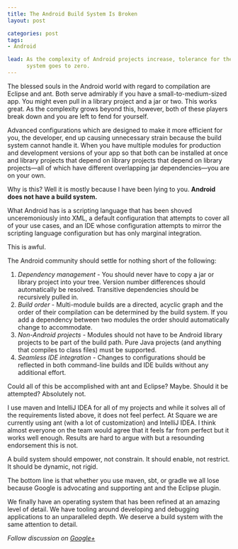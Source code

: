 ```yaml
---
title: The Android Build System Is Broken
layout: post

categories: post
tags:
- Android

lead: As the complexity of Android projects increase, tolerance for the build
      system goes to zero.
---
```


The blessed souls in the Android world with regard to compilation are Eclipse
and ant. Both serve admirably if you have a small-to-medium-sized app. You might
even pull in a library project and a jar or two. This works great. As the
complexity grows beyond this, however, both of these players break down and you
are left to fend for yourself.

Advanced configurations which are designed to make it more efficient for you,
the developer, end up causing unnecessary strain because the build system
cannot handle it. When you have multiple modules for production and
development versions of your app so that both can be installed at once and
library projects that depend on library projects that depend on library
projects&mdash;all of which have different overlapping jar
dependencies&mdash;you are on your own.

Why is this? Well it is mostly because I have been lying to you. **Android does
not have a build system.**

What Android has is a scripting language that has been shoved unceremoniously
into XML, a default configuration that attempts to cover all of your use cases,
and an IDE whose configuration attempts to mirror the scripting language
configuration but has only marginal integration.

This is awful.

The Android community should settle for nothing short of the following:

 1. *Dependency management* - You should never have to copy a jar or library
    project into your tree. Version number differences should automatically
    be resolved. Transitive dependencies should be recursively pulled in.
 2. *Build order* - Multi-module builds are a directed, acyclic graph and the
    order of their compilation can be determined by the build system. If you
    add a dependency between two modules the order should automatically change
    to accommodate.
 3. *Non-Android projects* - Modules should not have to be Android library
    projects to be part of the build path. Pure Java projects (and anything
    that compiles to class files) must be supported.
 4. *Seamless IDE integration* - Changes to configurations should be reflected
    in both command-line builds and IDE builds without any additional effort.

Could all of this be accomplished with ant and Eclipse? Maybe. Should it be
attempted? Absolutely not.

I use maven and IntelliJ IDEA for all of my projects and while it solves all of
the requirements listed above, it does not feel perfect. At Square we are
currently using ant (with a lot of customization) and IntelliJ IDEA. I think
almost everyone on the team would agree that it feels far from perfect but it
works well enough. Results are hard to argue with but a resounding endorsement
this is not.

A build system should empower, not constrain. It should enable, not restrict. It
should be dynamic, not rigid.

The bottom line is that whether you use maven, sbt, or gradle we all lose
because Google is advocating and supporting ant and the Eclipse plugin.

We finally have an operating system that has been refined at an amazing level of
detail. We have tooling around developing and debugging applications to an
unparalleled depth. We deserve a build system with the same attention to detail.

*Follow discussion on [Google+][1]*


 [1]: https://plus.google.com/108284392618554783657/posts/KuWYBtLKtSE